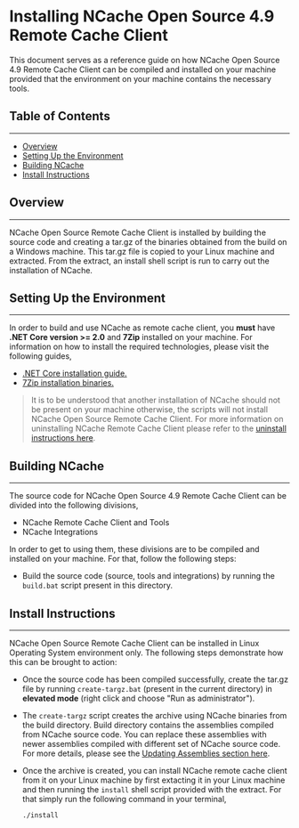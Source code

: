 # Installing NCache Open Source 4.9 Remote Cache Client #

This document serves as a reference guide on how NCache Open Source 4.9 Remote Cache Client can be compiled and installed on your machine provided that the environment on your machine contains the necessary tools.

## Table of Contents ##

---

- [Overview](#overview)
- [Setting Up the Environment](#setting-up-the-environment)
- [Building NCache](#building-ncache)
- [Install Instructions](#install-instructions)

## Overview ##

---

NCache Open Source Remote Cache Client is installed by building the source code and creating a tar.gz of the binaries obtained from the build on a Windows machine. This tar.gz file is copied to your Linux machine and extracted. From the extract, an install shell script is run to carry out the installation of NCache.

## Setting Up the Environment ##

---

In order to build and use NCache as remote cache client, you **must** have **.NET Core version >= 2.0** and **7Zip** installed on your machine. For information on how to install the required technologies, please visit the following guides,

- [.NET Core installation guide.](https://www.microsoft.com/net/learn/get-started/windows)
- [7Zip installation binaries.](http://www.7-zip.org/download.html)

> It is to be understood that another installation of NCache should not be present on your machine otherwise, the scripts will not install NCache Open Source Remote Cache Client. For more information on uninstalling NCache Remote Cache Client please refer to the [uninstall instructions here](../README.md#uninstall-instructions).

## Building NCache ##

---

The source code for NCache Open Source 4.9 Remote Cache Client can be divided into the following divisions,

- NCache Remote Cache Client and Tools
- NCache Integrations

In order to get to using them, these divisions are to be compiled and installed on your machine. For that, follow the following steps:

- Build the source code (source, tools and integrations) by running the `build.bat` script present in this directory.

## Install Instructions ##

---

NCache Open Source Remote Cache Client can be installed in Linux Operating System environment only. The following steps demonstrate how this can be brought to action:

- Once the source code has been compiled successfully, create the tar.gz file by running `create-targz.bat` (present in the current directory) in **elevated mode** (right click and choose "Run as administrator").
- The `create-targz` script creates the archive using NCache binaries from the build directory. Build directory contains the assemblies compiled from NCache source code. You can replace these assemblies with newer assemblies compiled with different set of NCache source code. For more details, please see the [Updating Assemblies section here](../README.md#updating-assemblies).
- Once the archive is created, you can install NCache remote cache client from it on your Linux machine by first extacting it in your Linux machine and then running the `install` shell script provided with the extract. For that simply run the following command in your terminal,

  ```bash
  ./install
  ```

